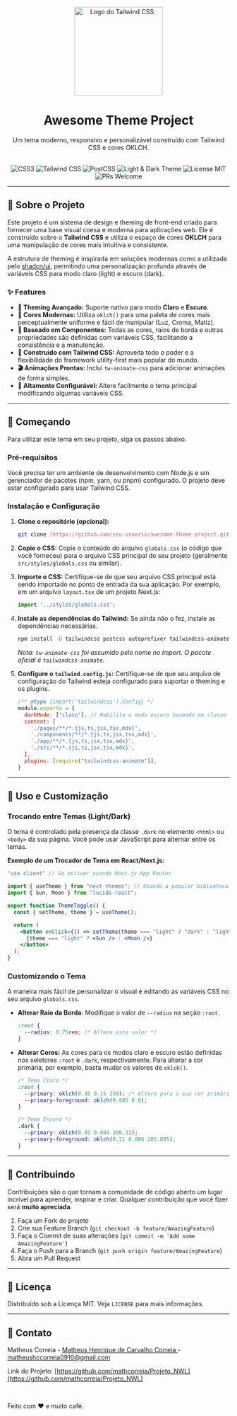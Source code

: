<div align="center">
  <br />
  <img src="https://raw.githubusercontent.com/tailwindlabs/tailwindcss/master/.github/logo-dark.svg" width="200" alt="Logo do Tailwind CSS">
  <br />
  <h1 align="center">Awesome Theme Project</h1>
  <p align="center">
    Um tema moderno, responsivo e personalizável construído com Tailwind CSS e cores OKLCH.
  </p>
  <br />
</div>

<div align="center">
  <img src="https://img.shields.io/badge/CSS-3-blue?logo=css3&logoColor=white" alt="CSS3">
  <img src="https://img.shields.io/badge/Tailwind_CSS-38B2AC?logo=tailwind-css&logoColor=white" alt="Tailwind CSS">
  <img src="https://img.shields.io/badge/PostCSS-DD3A0A?logo=postcss&logoColor=white" alt="PostCSS">
  <img src="https://img.shields.io/badge/Theme-Light%20%26%20Dark-blueviolet" alt="Light & Dark Theme">
  <img src="https://img.shields.io/badge/License-MIT-green" alt="License MIT">
  <img src="https://img.shields.io/badge/PRs-welcome-brightgreen.svg" alt="PRs Welcome">
</div>

---

## 📖 Sobre o Projeto

Este projeto é um sistema de design e theming de front-end criado para fornecer uma base visual coesa e moderna para aplicações web. Ele é construído sobre o **Tailwind CSS** e utiliza o espaço de cores **OKLCH** para uma manipulação de cores mais intuitiva e consistente.

A estrutura de theming é inspirada em soluções modernas como a utilizada pelo [shadcn/ui](https://ui.shadcn.com/), permitindo uma personalização profunda através de variáveis CSS para modo claro (light) e escuro (dark).

### ✨ Features

- **🎨 Theming Avançado:** Suporte nativo para modo **Claro** e **Escuro**.
- **🌈 Cores Modernas:** Utiliza `oklch()` para uma paleta de cores mais perceptualmente uniforme e fácil de manipular (Luz, Croma, Matiz).
- **🧩 Baseado em Componentes:** Todas as cores, raios de borda e outras propriedades são definidas com variáveis CSS, facilitando a consistência e a manutenção.
- **🚀 Construído com Tailwind CSS:** Aproveita todo o poder e a flexibilidade do framework utility-first mais popular do mundo.
- **🎬 Animações Prontas:** Inclui `tw-animate-css` para adicionar animações de forma simples.
- **🔧 Altamente Configurável:** Altere facilmente o tema principal modificando algumas variáveis CSS.

---

## 🚀 Começando

Para utilizar este tema em seu projeto, siga os passos abaixo.

### Pré-requisitos

Você precisa ter um ambiente de desenvolvimento com Node.js e um gerenciador de pacotes (npm, yarn, ou pnpm) configurado. O projeto deve estar configurado para usar Tailwind CSS.

### Instalação e Configuração

1.  **Clone o repositório (opcional):**
    ```bash
    git clone [https://github.com/seu-usuario/awesome-theme-project.git](https://github.com/seu-usuario/awesome-theme-project.git)
    ```

2.  **Copie o CSS:**
    Copie o conteúdo do arquivo `globals.css` (o código que você forneceu) para o arquivo CSS principal do seu projeto (geralmente `src/styles/globals.css` ou similar).

3.  **Importe o CSS:**
    Certifique-se de que seu arquivo CSS principal está sendo importado no ponto de entrada da sua aplicação. Por exemplo, em um arquivo `layout.tsx` de um projeto Next.js:
    ```javascript
    import '../styles/globals.css';
    ```

4.  **Instale as dependências do Tailwind:**
    Se ainda não o fez, instale as dependências necessárias.
    ```bash
    npm install -D tailwindcss postcss autoprefixer tailwindcss-animate
    ```
    *Nota: `tw-animate-css` foi assumido pelo nome no import. O pacote oficial é `tailwindcss-animate`.*

5.  **Configure o `tailwind.config.js`:**
    Certifique-se de que seu arquivo de configuração do Tailwind esteja configurado para suportar o theming e os plugins.

    ```javascript
    /** @type {import('tailwindcss').Config} */
    module.exports = {
      darkMode: ["class"], // Habilita o modo escuro baseado em classe
      content: [
        './pages/**/*.{js,ts,jsx,tsx,mdx}',
        './components/**/*.{js,ts,jsx,tsx,mdx}',
        './app/**/*.{js,ts,jsx,tsx,mdx}',
        './src/**/*.{js,ts,jsx,tsx,mdx}',
      ],
      plugins: [require("tailwindcss-animate")],
    }
    ```

---

## 🎨 Uso e Customização

### Trocando entre Temas (Light/Dark)

O tema é controlado pela presença da classe `.dark` no elemento `<html>` ou `<body>` da sua página. Você pode usar JavaScript para alternar entre os temas.

**Exemplo de um Trocador de Tema em React/Next.js:**

```jsx
"use client" // Se estiver usando Next.js App Router

import { useTheme } from "next-themes"; // Usando a popular biblioteca next-themes
import { Sun, Moon } from "lucide-react";

export function ThemeToggle() {
  const { setTheme, theme } = useTheme();

  return (
    <button onClick={() => setTheme(theme === "light" ? "dark" : "light")}>
      {theme === "light" ? <Sun /> : <Moon />}
    </button>
  );
}
```

### Customizando o Tema

A maneira mais fácil de personalizar o visual é editando as variáveis CSS no seu arquivo `globals.css`.

-   **Alterar Raio da Borda:**
    Modifique o valor de `--radius` na seção `:root`.
    ```css
    :root {
      --radius: 0.75rem; /* Altere este valor */
    }
    ```

-   **Alterar Cores:**
    As cores para os modos claro e escuro estão definidas nos seletores `:root` e `.dark`, respectivamente. Para alterar a cor primária, por exemplo, basta mudar os valores de `oklch()`.

    ```css
    /* Tema Claro */
    :root {
      --primary: oklch(0.45 0.15 250); /* Altere para a sua cor primária */
      --primary-foreground: oklch(0.985 0 0);
    }

    /* Tema Escuro */
    .dark {
      --primary: oklch(0.92 0.004 286.32);
      --primary-foreground: oklch(0.21 0.006 285.885);
    }
    ```

---

## 🤝 Contribuindo

Contribuições são o que tornam a comunidade de código aberto um lugar incrível para aprender, inspirar e criar. Qualquer contribuição que você fizer será **muito apreciada**.

1.  Faça um Fork do projeto
2.  Crie sua Feature Branch (`git checkout -b feature/AmazingFeature`)
3.  Faça o Commit de suas alterações (`git commit -m 'Add some AmazingFeature'`)
4.  Faça o Push para a Branch (`git push origin feature/AmazingFeature`)
5.  Abra um Pull Request

---

## 📜 Licença

Distribuído sob a Licença MIT. Veja `LICENSE` para mais informações.

---

## 📧 Contato

Matheus Correia - [Matheus Henrique de Carvalho Correia ](https://www.linkedin.com/in/matheus-henrique-de-carvalho-correia-336224211/) - matheushccorreia0910@gmail.com

Link do Projeto: [https://github.com/mathcorreia/Projeto_NWL](https://github.com/mathcorreia/Projeto_NWL)

<br/>
<div aligin="center">
  <p>Feito com ❤️ e muito café.</p>
</div>